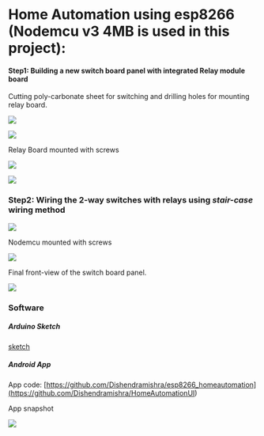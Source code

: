 # **Home Automation using esp8266 (Nodemcu v3 4MB is used in this project):**



#### Step1: Building a new switch board panel with integrated Relay module board

 Cutting poly-carbonate sheet for switching and drilling holes for mounting relay board.

![](./images/1 ) 

![](./images/4 )



Relay Board mounted with screws

![](./images/2 )

![](./images/3 )



### Step2: Wiring the 2-way switches with relays using *stair-case* wiring method

![](./images/5 )



Nodemcu mounted with screws

![](./images/6 )



Final front-view of the switch board panel. 

![](./images/7 )



### Software 

##### Arduino Sketch

[sketch](./esp8266_homeautomation.ino) 



##### Android App

App code: [https://github.com/Dishendramishra/esp8266_homeautomation](<https://github.com/Dishendramishra/HomeAutomationUI>)  

App snapshot

![](./images/app_snapshot )

